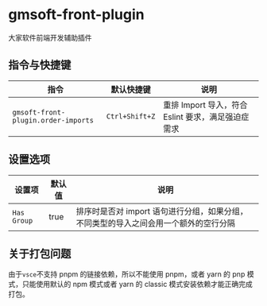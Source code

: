# gmsoft-front-plugin

大家软件前端开发辅助插件

## 指令与快捷键

| 指令                                | 默认快捷键     | 说明                                               |
| ----------------------------------- | -------------- | -------------------------------------------------- |
| `gmsoft-front-plugin.order-imports` | `Ctrl+Shift+Z` | 重排 Import 导入，符合 Eslint 要求，满足强迫症需求 |

## 设置选项

| 设置项      | 默认值 | 说明                                                                                 |
| ----------- | ------ | ------------------------------------------------------------------------------------ |
| `Has Group` | true   | 排序时是否对 import 语句进行分组，如果分组，不同类型的导入之间会用一个额外的空行分隔 |

## 关于打包问题

由于`vsce`不支持 pnpm 的链接依赖，所以不能使用 pnpm，或者 yarn 的 pnp 模式，只能使用默认的 npm 模式或者 yarn 的 classic 模式安装依赖才能正确完成打包。
